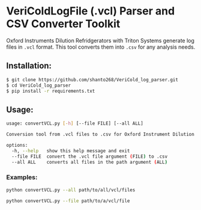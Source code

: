 # VeriColdLogFile (.vcl) Parser and CSV Converter Toolkit

Oxford Instruments Dilution Refridgerators with Triton Systems generate log files in `.vcl` format. This tool converts them into `.csv` for any analysis needs.

## Installation:

```bash
$ git clone https://github.com/shanto268/VeriCold_log_parser.git
$ cd VeriCold_log_parser
$ pip install -r requirements.txt
```

## Usage:

```bash
usage: convertVCL.py [-h] [--file FILE] [--all ALL]

Conversion tool from .vcl files to .csv for Oxford Instrument Dilution Refridgerators with Triton System

options:
  -h, --help   show this help message and exit
  --file FILE  convert the .vcl file argument (FILE) to .csv
  --all ALL    converts all files in the path argument (ALL)
```

### Examples:

```bash
python convertVCL.py --all path/to/all/vcl/files
```

```bash
python convertVCL.py --file path/to/a/vcl/file
```
